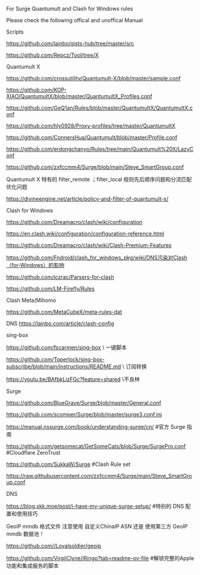 For Surge Quantumult and Clash for Windows rules

Please check the following offical and unoffical Manual

Scripts  

https://github.com/lainbo/gists-hub/tree/master/src

https://github.com/Repcz/Tool/tree/X

Quantumult X  

https://github.com/crossutility/Quantumult-X/blob/master/sample.conf

https://github.com/KOP-XIAO/QuantumultX/blob/master/QuantumultX_Profiles.conf

https://github.com/GeQ1an/Rules/blob/master/QuantumultX/QuantumultX.conf

https://github.com/hly0928/Proxy-profiles/tree/master/QuantumultX

https://github.com/ConnersHua/Quantumult/blob/master/Profile.conf

https://github.com/erdongchanyo/Rules/tree/main/Quantumult%20X/LazyConf

https://github.com/zxfccmm4/Surge/blob/main/Steve_SmartGroup.conf

Quantumult X 特有的 filter_remote ；filter_local 规则先后顺序问题和分流匹配优化问题

https://divineengine.net/article/policy-and-filter-of-quantumult-x/

Clash for Windows 

https://github.com/Dreamacro/clash/wiki/configuration

https://en.clash.wiki/configuration/configuration-reference.html

https://github.com/Dreamacro/clash/wiki/Clash-Premium-Features

https://github.com/Fndroid/clash_for_windows_pkg/wiki/DNS污染对Clash（for-Windows）的影响

https://github.com/iczrac/Parsers-for-clash

https://github.com/LM-Firefly/Rules

Clash Meta(Mihomo 

https://github.com/MetaCubeX/meta-rules-dat

DNS https://lainbo.com/article/clash-config

sing-box

https://github.com/fscarmen/sing-box  \\ 一键脚本

https://github.com/Toperlock/sing-box-subscribe/blob/main/instructions/README.md  \\ 订阅转换

https://youtu.be/BAfbkLizFGc?feature=shared  \\不良林 




Surge 

https://github.com/BlueGrave/Surge/blob/master/General.conf

https://github.com/scomper/Surge/blob/master/surge3.conf.ini

https://manual.nssurge.com/book/understanding-surge/cn/  #官方 Surge 指南

https://github.com/getsomecat/GetSomeCats/blob/Surge/SurgePro.conf    #Cloudflare ZeroTrust

https://github.com/SukkaW/Surge  #Clash Rule set 

https://raw.githubusercontent.com/zxfccmm4/Surge/main/Steve_SmartGroup.conf


DNS 

https://blog.skk.moe/post/i-have-my-unique-surge-setup/  #特别的 DNS 配置和使用技巧 

GeoIP mmdb 格式文件
注意使用 自定义ChinaIP ASN 还是 使用第三方 GeoIP mmdb 数据池！

https://github.com//Loyalsoldier/geoip

https://github.com/VirgilClyne/iRingo?tab=readme-ov-file  #解锁完整的Apple 功能和集成服务的脚本

